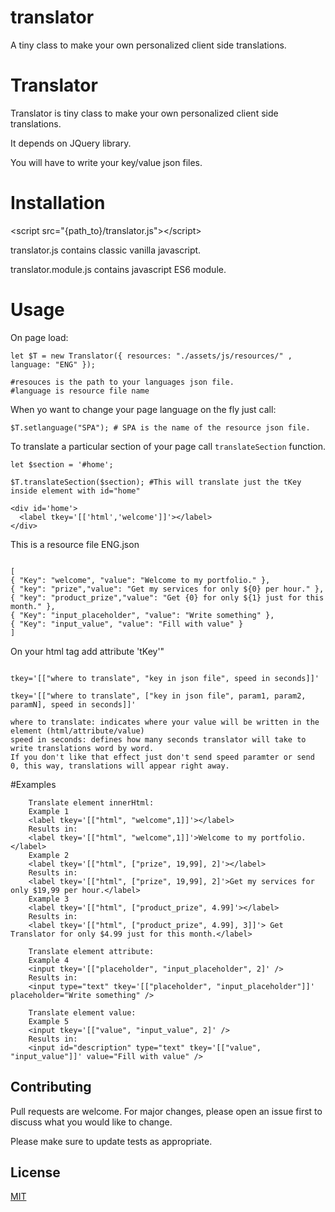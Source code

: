 # translator
A tiny class to make your own personalized client side translations.
# Translator

Translator is tiny class to make your own personalized client side translations.

It depends on JQuery library.

You will have to write your key/value json files.

# Installation

&lt;script src="{path_to}/translator.js"&gt;&lt;/script&gt;

translator.js contains classic vanilla javascript.

translator.module.js contains javascript ES6 module.

# Usage

On page load:

```
let $T = new Translator({ resources: "./assets/js/resources/" , language: "ENG" });

#resouces is the path to your languages json file. 
#language is resource file name
```

When yo want to change your page language on the fly just call:

```
$T.setlanguage("SPA"); # SPA is the name of the resource json file.
```

To translate a particular section of your page call `translateSection` function.

```
let $section = '#home';

$T.translateSection($section); #This will translate just the tKey inside element with id="home"

<div id='home'>
  <label tkey='[['html','welcome']]'></label>
</div>
```

This is a resource file ENG.json

```

[
{ "Key": "welcome", "value": "Welcome to my portfolio." },
{ "key": "prize","value": "Get my services for only ${0} per hour." },
{ "key": "product_prize","value": "Get {0} for only ${1} just for this month." },
{ "Key": "input_placeholder", "value": "Write something" },
{ "Key": "input_value", "value": "Fill with value" }
]

```
On your html tag add attribute 'tKey'"
```

tkey='[["where to translate", "key in json file", speed in seconds]]'

tkey='[["where to translate", ["key in json file", param1, param2, paramN], speed in seconds]]'

where to translate: indicates where your value will be written in the element (html/attribute/value)
speed in seconds: defines how many seconds translator will take to write translations word by word. 
If you don't like that effect just don't send speed paramter or send 0, this way, translations will appear right away.

```
#Examples
```
    Translate element innerHtml:
    Example 1
    <label tkey='[["html", "welcome",1]]'></label>
    Results in:
    <label tkey='[["html", "welcome",1]]'>Welcome to my portfolio.</label>
    Example 2
    <label tkey='[["html", ["prize", 19,99], 2]'></label>
    Results in:
    <label tkey='[["html", ["prize", 19,99], 2]'>Get my services for only $19,99 per hour.</label>
    Example 3
    <label tkey='[["html", ["product_prize", 4.99]'></label>
    Results in:
    <label tkey='[["html", ["product_prize", 4.99], 3]]'> Get Translator for only $4.99 just for this month.</label>
    
    Translate element attribute:
    Example 4
    <input tkey='[["placeholder", "input_placeholder", 2]' />
    Results in:
    <input type="text" tkey='[["placeholder", "input_placeholder"]]' placeholder="Write something" />
    
    Translate element value: 
    Example 5
    <input tkey='[["value", "input_value", 2]' />
    Results in:
    <input id="description" type="text" tkey='[["value", "input_value"]]' value="Fill with value" />
```
## Contributing
Pull requests are welcome. For major changes, please open an issue first to discuss what you would like to change.

Please make sure to update tests as appropriate.

## License

[MIT](https://choosealicense.com/licenses/mit/)

